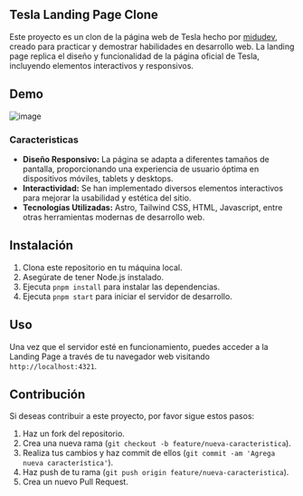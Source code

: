 
## Tesla Landing Page Clone
Este proyecto es un clon de la página web de Tesla hecho por <a href="https://www.youtube.com/c/midudev">midudev</a>, creado para practicar y demostrar habilidades en desarrollo web. La landing page replica el diseño y funcionalidad de la página oficial de Tesla, incluyendo elementos interactivos y responsivos.

## Demo
![image](https://github.com/Casadjes/tesla-landing/assets/115717042/f1d5625e-a470-4f8f-b3e0-c11ee691f56e)

### Caracteristicas
- **Diseño Responsivo:** La página se adapta a diferentes tamaños de pantalla, proporcionando una experiencia de usuario óptima en dispositivos móviles, tablets y desktops.
- **Interactividad:** Se han implementado diversos elementos interactivos para mejorar la usabilidad y estética del sitio.
- **Tecnologías Utilizadas:** Astro, Tailwind CSS, HTML, Javascript, entre otras herramientas modernas de desarrollo web.

## Instalación
1. Clona este repositorio en tu máquina local.
2. Asegúrate de tener Node.js instalado.
3. Ejecuta `pnpm install` para instalar las dependencias.
4. Ejecuta `pnpm start` para iniciar el servidor de desarrollo.

## Uso
Una vez que el servidor esté en funcionamiento, puedes acceder a la Landing Page a través de tu navegador web visitando `http://localhost:4321`.

## Contribución
Si deseas contribuir a este proyecto, por favor sigue estos pasos:
1. Haz un fork del repositorio.
2. Crea una nueva rama (`git checkout -b feature/nueva-caracteristica`).
3. Realiza tus cambios y haz commit de ellos (`git commit -am 'Agrega nueva característica'`).
4. Haz push de tu rama (`git push origin feature/nueva-caracteristica`).
5. Crea un nuevo Pull Request.
